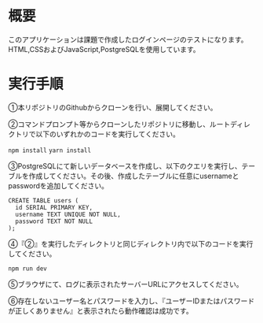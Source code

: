 # 概要

このアプリケーションは課題で作成したログインページのテストになります。
HTML,CSSおよびJavaScript,PostgreSQLを使用しています。

# 実行手順

①本リポジトリのGithubからクローンを行い、展開してください。

②コマンドプロンプト等からクローンしたリポジトリに移動し、ルートディレクトリで以下のいずれかのコードを実行してください。

`npm install`
`yarn install`

③PostgreSQLにて新しいデータベースを作成し、以下のクエリを実行し、テーブルを作成してください。その後、作成したテーブルに任意にusernameとpasswordを追加してください。
```
CREATE TABLE users (
  id SERIAL PRIMARY KEY,
  username TEXT UNIQUE NOT NULL,
  password TEXT NOT NULL
);
```

④『②』を実行したディレクトリと同じディレクトリ内で以下のコードを実行してください。

`npm run dev`

⑤ブラウザにて、ログに表示されたサーバーURLにアクセスしてください。

⑥存在しないユーザー名とパスワードを入力し、『ユーザーIDまたはパスワードが正しくありません』と表示されたら動作確認は成功です。
